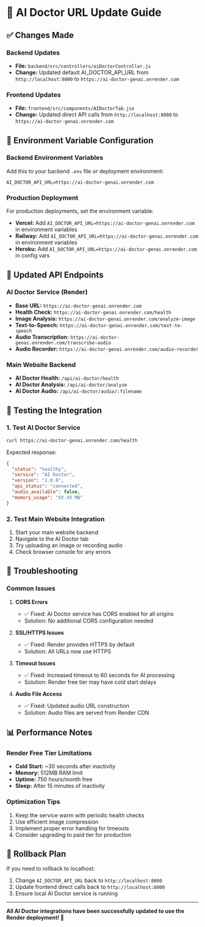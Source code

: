 # 🔄 AI Doctor URL Update Guide

## ✅ Changes Made

### Backend Updates
- **File:** `backend/src/controllers/aiDoctorController.js`
- **Change:** Updated default AI_DOCTOR_API_URL from `http://localhost:8000` to `https://ai-doctor-genai.onrender.com`

### Frontend Updates
- **File:** `frontend/src/components/AIDoctorTab.jsx`
- **Change:** Updated direct API calls from `http://localhost:8000` to `https://ai-doctor-genai.onrender.com`

## 🔧 Environment Variable Configuration

### Backend Environment Variables
Add this to your backend `.env` file or deployment environment:

```env
AI_DOCTOR_API_URL=https://ai-doctor-genai.onrender.com
```

### Production Deployment
For production deployments, set the environment variable:
- **Vercel:** Add `AI_DOCTOR_API_URL=https://ai-doctor-genai.onrender.com` in environment variables
- **Railway:** Add `AI_DOCTOR_API_URL=https://ai-doctor-genai.onrender.com` in environment variables
- **Heroku:** Add `AI_DOCTOR_API_URL=https://ai-doctor-genai.onrender.com` in config vars

## 📱 Updated API Endpoints

### AI Doctor Service (Render)
- **Base URL:** `https://ai-doctor-genai.onrender.com`
- **Health Check:** `https://ai-doctor-genai.onrender.com/health`
- **Image Analysis:** `https://ai-doctor-genai.onrender.com/analyze-image`
- **Text-to-Speech:** `https://ai-doctor-genai.onrender.com/text-to-speech`
- **Audio Transcription:** `https://ai-doctor-genai.onrender.com/transcribe-audio`
- **Audio Recorder:** `https://ai-doctor-genai.onrender.com/audio-recorder`

### Main Website Backend
- **AI Doctor Health:** `/api/ai-doctor/health`
- **AI Doctor Analysis:** `/api/ai-doctor/analyze`
- **AI Doctor Audio:** `/api/ai-doctor/audio/:filename`

## 🧪 Testing the Integration

### 1. Test AI Doctor Service
```bash
curl https://ai-doctor-genai.onrender.com/health
```

Expected response:
```json
{
  "status": "healthy",
  "service": "AI Doctor",
  "version": "1.0.0",
  "api_status": "connected",
  "audio_available": false,
  "memory_usage": "XX.XX MB"
}
```

### 2. Test Main Website Integration
1. Start your main website backend
2. Navigate to the AI Doctor tab
3. Try uploading an image or recording audio
4. Check browser console for any errors

## 🚨 Troubleshooting

### Common Issues

1. **CORS Errors**
   - ✅ Fixed: AI Doctor service has CORS enabled for all origins
   - Solution: No additional CORS configuration needed

2. **SSL/HTTPS Issues**
   - ✅ Fixed: Render provides HTTPS by default
   - Solution: All URLs now use HTTPS

3. **Timeout Issues**
   - ✅ Fixed: Increased timeout to 60 seconds for AI processing
   - Solution: Render free tier may have cold start delays

4. **Audio File Access**
   - ✅ Fixed: Updated audio URL construction
   - Solution: Audio files are served from Render CDN

## 📊 Performance Notes

### Render Free Tier Limitations
- **Cold Start:** ~30 seconds after inactivity
- **Memory:** 512MB RAM limit
- **Uptime:** 750 hours/month free
- **Sleep:** After 15 minutes of inactivity

### Optimization Tips
1. Keep the service warm with periodic health checks
2. Use efficient image compression
3. Implement proper error handling for timeouts
4. Consider upgrading to paid tier for production

## 🔄 Rollback Plan

If you need to rollback to localhost:
1. Change `AI_DOCTOR_API_URL` back to `http://localhost:8000`
2. Update frontend direct calls back to `http://localhost:8000`
3. Ensure local AI Doctor service is running

---

**All AI Doctor integrations have been successfully updated to use the Render deployment! 🚀**
